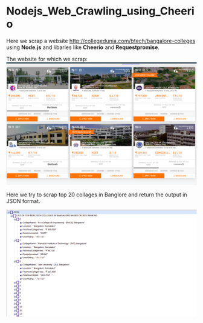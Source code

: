# Nodejs_Web_Crawling_using_Cheerio

Here we scrap a website http://collegedunia.com/btech/bangalore-colleges using **Node.js** and libaries like **Cheerio** and **Requestpromise**.

The website for which we scrap:
![Website_sample](Website_sample.png)

Here we try to scrap top 20 collages in Banglore and return the output in JSON format.

![Output Sample](output_sample.png)
